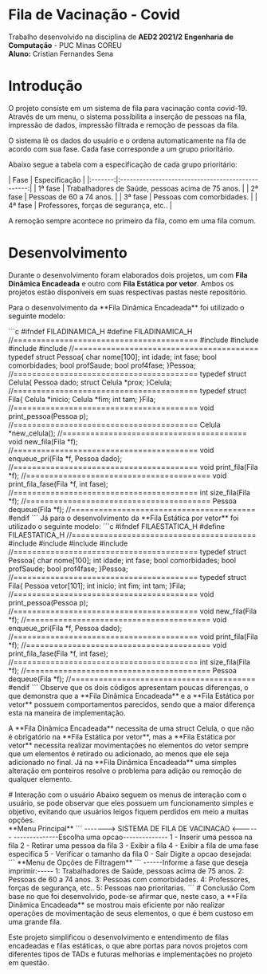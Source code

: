 # Fila de Vacinação - Covid
Trabalho desenvolvido na disciplina de **AED2 2021/2**
**Engenharia de Computação** - PUC Minas COREU
<br>**Aluno:** Cristian Fernandes Sena
# Introdução
O projeto consiste em um sistema de fila para vacinação conta covid-19. Através de um menu, o sistema possibilita a inserção de pessoas na fila, impressão de dados, impressão filtrada e remoção de pessoas da fila.
<p>O sistema lê os dados do usuário e o ordena automaticamente na fila de acordo com sua fase. Cada fase corresponde a um grupo prioritário.</p>
<p>Abaixo segue a tabela com a especificação de cada grupo prioritário:</p>
|   Fase  |                   Especificação                   |
|:-------:|:-------------------------------------------------:|
| 1ª fase | Trabalhadores de Saúde, pessoas acima de 75 anos. |
| 2ª fase | Pessoas de 60 a 74 anos.                          |
| 3ª fase | Pessoas com comorbidades.                         |
| 4ª fase | Professores, forças de segurança, etc..           |

A remoção sempre acontece no primeiro da fila, como em uma fila comum.

# Desenvolvimento
Durante o desenvolvimento foram elaborados dois projetos, um com **Fila Dinâmica Encadeada** e outro com **Fila Estática por vetor**. Ambos os projetos estão disponíveis em suas respectivas pastas neste repositório.
<p>Para o desenvolvimento da **Fila Dinâmica Encadeada** foi utilizado o seguinte modelo:</p>
```c
#ifndef  FILADINAMICA_H
#define  FILADINAMICA_H
//========================================
#include <stdio.h>
#include <stdlib.h>
#include <string.h>
#include <stdbool.h>
//========================================
typedef struct Pessoa{
  char nome[100];
  int idade;
  int fase;
  bool comorbidades;
  bool profSaude;
  bool prof4fase;
}Pessoa;
//========================================
typedef struct Celula{
  Pessoa dado;
  struct Celula *prox;
}Celula;
//========================================
typedef struct Fila{
  Celula *inicio;
  Celula *fim;
  int tam;
}Fila;
//========================================
void print_pessoa(Pessoa p);
//========================================
Celula *new_celula();
//========================================
void new_fila(Fila *f);
//========================================
void enqueue_pri(Fila *f, Pessoa dado);
//========================================
void print_fila(Fila *f);
//========================================
void print_fila_fase(Fila *f, int fase);
//========================================
int size_fila(Fila *f);
//========================================
Pessoa dequeue(Fila *f);
//========================================
#endif 
```
Já para o desenvolvimento da **Fila Estática por vetor** foi utilizado o seguinte modelo:
```c
#ifndef  FILAESTATICA_H
#define  FILAESTATICA_H
//========================================
#include <stdio.h>
#include <stdlib.h>
#include <string.h>
#include <stdbool.h>
//========================================
typedef struct Pessoa{
  char nome[100];
  int idade;
  int fase;
  bool comorbidades;
  bool profSaude;
  bool prof4fase;
}Pessoa;
//========================================
typedef struct Fila{
  Pessoa vetor[101];
  int inicio;
  int fim;
  int tam;
}Fila;
//========================================
void print_pessoa(Pessoa p);
//========================================
void new_fila(Fila *f);
//========================================
void enqueue_pri(Fila *f, Pessoa dado);
//========================================
void print_fila(Fila *f);
//========================================
void print_fila_fase(Fila *f, int fase);
//========================================
int size_fila(Fila *f);
//========================================
Pessoa dequeue(Fila *f);
//========================================
#endif
```
Observe que os dois códigos apresentam poucas diferenças, o que demonstra que a **Fila Dinâmica Encadeada** e a **Fila Estática por vetor** possuem comportamentos parecidos, sendo que a maior diferença esta na maneira de implementação.
<p>A **Fila Dinâmica Encadeada** necessita de uma struct Celula, o que não é obrigatório na **Fila Estática por vetor**, mas a **Fila Estática por vetor** necessita realizar movimentações no elementos do vetor sempre que um elementos é retirado ou adicionado, ao menos que ele seja adicionado no final. Já na **Fila Dinâmica Encadeada** uma simples alteração em ponteiros resolve o problema para adição ou remoção de qualquer elemento.</p>
# Interação com o usuário 
Abaixo seguem os menus de interação com o usuário, se pode observar que eles possuem um funcionamento simples e objetivo, evitando que usuários leigos fiquem perdidos em meio a muitas opções.
<br>**Menu Principal**
```
-------> SISTEMA DE FILA DE VACINACAO <------
--------------Escolha uma opcao--------------
1 - Inserir uma pessoa na fila
2 - Retirar uma pessoa da fila
3 - Exibir a fila
4 - Exibir a fila de uma fase especifica
5 - Verificar o tamanho da fila
0 - Sair
Digite a opcao desejada:
```
**Menu de Opções de Filtragem**
```
------Informe a fase que deseja imprimir:-----
1: Trabalhadores de Saúde, pessoas acima de 75 anos.
2: Pessoas de 60 a 74 anos.
3: Pessoas com comorbidades.
4: Professores, forças de segurança, etc..
5: Pessoas nao prioritarias.
```
# Conclusão
Com base no que foi desenvolvido, pode-se afirmar que, neste caso, a **Fila Dinâmica Encadeada** se mostrou mais eficiente por não realizar operações de movimentação de seus elementos, o que é bem custoso em uma grande fila.
<p>Este projeto simplificou o desenvolvimento e entendimento de filas encadeadas e filas estáticas, o que abre portas para novos projetos com diferentes tipos de TADs e futuras melhorias e implementações no projeto em questão.</p>
